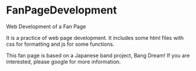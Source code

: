 # FanPageDevelopment
Web Development of a Fan Page

It is a practice of web page development.
It includes some html files with css for formatting and js for some functions.

This fan page is based on a Japanese band project, Bang Dream! 
If you are interested, please google for more information.
